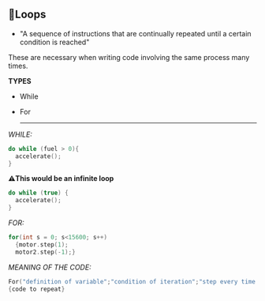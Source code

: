 ## 🔄**Loops**
- "A sequence of instructions that are continually repeated until a certain condition is reached"

These are necessary when writing code involving the same process many times.

**TYPES**
- While
- For

  ------------------------------

*WHILE:*

```C++
do while (fuel > 0){     
  accelerate();         
}
```

**⚠️This would be an infinite loop**

```C++
do while (true) {      
  accelerate();        
}
```


*FOR:*

```c++
for(int s = 0; s<15600; s++) 
  {motor.step(1);        
  motor2.step(-1);}
```

*MEANING OF THE CODE:*

  ```C++
For("definition of variable";"condition of iteration";"step every time code is executed")
{code to repeat}
```
